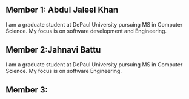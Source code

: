 ## Member 1: Abdul Jaleel Khan
I am a graduate student at DePaul University pursuing MS in Computer Science. My focus is on software development and Engineering.

## Member 2:Jahnavi Battu
I am a graduate student at DePaul University pursuing MS in Computer Science. My focus is on software Engineering.

## Member 3:
